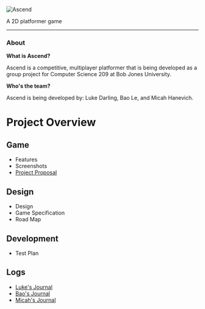 ![Ascend](https://github.com/TeamIndex0/Ascend/blob/master/docs/images/ascend-logo.png?raw=true)

A 2D platformer game

***
### About
**What is Ascend?**

Ascend is a competitive, multiplayer platformer that is being developed as a group project for Computer Science 209 at Bob Jones University.

**Who's the team?**

Ascend is being developed by:
Luke Darling,
Bao Le, and
Micah Hanevich.

# Project Overview
## Game
* Features
* Screenshots
* [Project Proposal](https://github.com/TeamIndex0/Ascend/wiki/Project-Proposal)

## Design
* Design
* Game Specification
* Road Map

## Development
* Test Plan

## Logs
* [Luke's Journal](https://github.com/TeamIndex0/Ascend/wiki/Luke's-Journal)
* [Bao's Journal](https://github.com/TeamIndex0/Ascend/wiki/BaoLeJournal)
* [Micah's Journal](https://github.com/TeamIndex0/Ascend/wiki/Micah-Journal)
